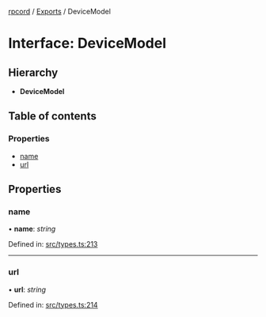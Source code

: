 [rpcord](../README.md) / [Exports](../modules.md) / DeviceModel

# Interface: DeviceModel

## Hierarchy

* **DeviceModel**

## Table of contents

### Properties

- [name](devicemodel.md#name)
- [url](devicemodel.md#url)

## Properties

### name

• **name**: *string*

Defined in: [src/types.ts:213](https://github.com/DjDeveloperr/RPCord/blob/e541738/src/types.ts#L213)

___

### url

• **url**: *string*

Defined in: [src/types.ts:214](https://github.com/DjDeveloperr/RPCord/blob/e541738/src/types.ts#L214)
